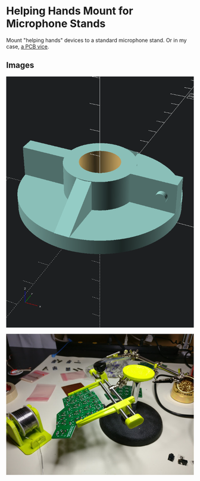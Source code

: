 # Helping Hands Mount for Microphone Stands

Mount "helping hands" devices to a standard microphone stand.  Or in my case,
[a PCB vice](https://www.thingiverse.com/thing:8194).

## Images

![Mount Adapter](./helping-mic.png)

![With Vide](./with-vice.jpg)

